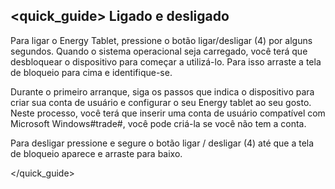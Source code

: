 ## <quick_guide> Ligado e desligado

Para ligar o Energy Tablet, pressione o botão ligar/desligar (4) por alguns segundos. Quando o sistema operacional seja carregado, você terá que desbloquear o dispositivo para começar a utilizá-lo. Para isso arraste a tela de bloqueio para cima e identifique-se.

Durante o primeiro arranque, siga os passos que indica o dispositivo para criar sua conta de usuário e configurar o seu Energy tablet ao seu gosto. Neste processo, você terá que inserir uma conta de usuário compatível com Microsoft Windows#trade#, você pode criá-la se você não tem a conta.

Para desligar pressione e segure o botão ligar / desligar (4) até que a tela de bloqueio aparece e arraste para baixo. 

</quick_guide>
